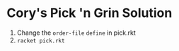# Cory's Pick 'n Grin Solution

1. Change the `order-file` `define` in pick.rkt
2. `racket pick.rkt`


